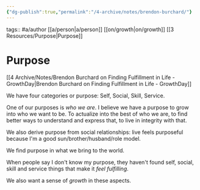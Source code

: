 ```yaml
---
{"dg-publish":true,"permalink":"/4-archive/notes/brendon-burchard/"}
---
```


tags:: #a/author [[a/person\|a/person]] [[on/growth\|on/growth]] [[3 Resources/Purpose\|Purpose]]

# Purpose

[[4 Archive/Notes/Brendon Burchard on Finding Fulfillment in Life - GrowthDay\|Brendon Burchard on Finding Fulfillment in Life - GrowthDay]]

We have four categories or purpose: Self, Social, Skill, Service.

One of our purposes is *who we are*. I believe we have a purpose to grow into who we want to be. To actualize into the best of who we are, to find better ways to understand and express that, to live in integrity with that.

We also derive purpose from social relationships: live feels purposeful because I'm a good sun/brother/husband/role model.

We find purpose in what we bring to the world.

When people say I don't know my purpose, they haven't found self, social, skill and service things that make it *feel fulfilling*.

We also want a sense of *growth* in these aspects.



